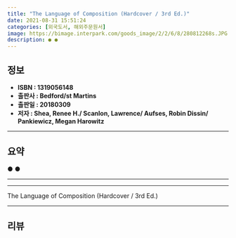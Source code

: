 ```yaml
---
title: "The Language of Composition (Hardcover / 3rd Ed.)"
date: 2021-08-31 15:51:24
categories: [외국도서, 해외주문원서]
image: https://bimage.interpark.com/goods_image/2/2/6/8/280812268s.JPG
description: ● ●
---
```


## **정보**

- **ISBN : 1319056148**
- **출판사 : Bedford/st Martins**
- **출판일 : 20180309**
- **저자 : Shea, Renee H./ Scanlon, Lawrence/ Aufses, Robin Dissin/ Pankiewicz, Megan Harowitz**

------



## **요약**

●  ●  

------



------


The Language of Composition (Hardcover / 3rd Ed.) 

------


## **리뷰** 

